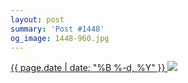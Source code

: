 ```yaml
---
layout: post
summary: 'Post #1448'
og_image: 1448-960.jpg
---
```


<p>
 <time>
  <a href="/1448">
   {{ page.date | date: "%B %-d, %Y" }}
  </a>
 </time>
 <a href="/1448">
  <img sizes="(min-width: 700px) 50vw, calc(100vw - 2rem)" src="{{ site.assets_url }}/1448-480.jpg" srcset="{{ site.assets_url }}/1448-240.jpg 240w, {{ site.assets_url }}/1448-480.jpg 480w, {{ site.assets_url }}/1448-720.jpg 720w, {{ site.assets_url }}/1448-960.jpg 960w"/>
 </a>
</p>
